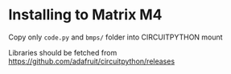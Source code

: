 # Installing to Matrix M4

Copy only `code.py` and `bmps/` folder into CIRCUITPYTHON mount

Libraries should be fetched from https://github.com/adafruit/circuitpython/releases
